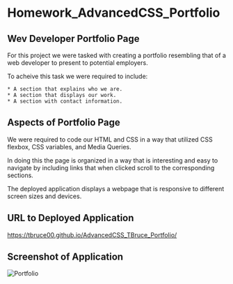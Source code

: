# Homework_AdvancedCSS_Portfolio

## Wev Developer Portfolio Page

For this project we were tasked with creating a portfolio resembling that of a web developer to present to potential employers.

To acheive this task we were required to include: 

    * A section that explains who we are.
    * A section that displays our work.
    * A section with contact information.


## Aspects of Portfolio Page

We were required to code our HTML and CSS in a way that utilized CSS flexbox, CSS variables, and Media Queries.

In doing this the page is organized in a way that is interesting and easy to navigate by including links that when clicked scroll to the corresponding sections.

The deployed application displays a webpage that is responsive to different screen sizes and devices.

## URL to Deployed Application

https://tbruce00.github.io/AdvancedCSS_TBruce_Portfolio/

## Screenshot of Application

![Portfolio](./assets/images/screenshot.png)